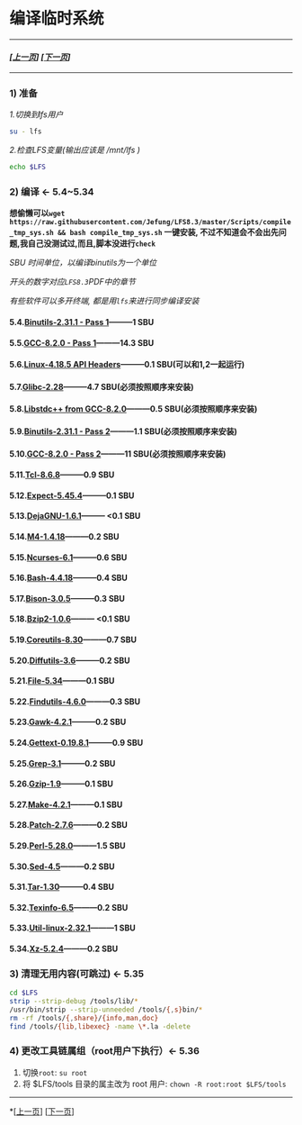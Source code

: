 # 编译临时系统
------------------------------------------------
#### *[[上一页](001-prepare-host-system.md)] [[下一页](003-build-lfs-system.md)]*
------------------------------------------------
### 1) 准备
*1.切换到lfs用户*
```bash
su - lfs
```
*2.检查LFS变量(输出应该是 /mnt/lfs )*
```bash
echo $LFS
```
### 2) 编译 <- 5.4~5.34
**想偷懒可以`wget https://raw.githubusercontent.com/Jefung/LFS8.3/master/Scripts/compile_tmp_sys.sh && bash compile_tmp_sys.sh`
一键安装, 不过不知道会不会出先问题,我自己没测试过,而且,脚本没进行`check`**

*SBU 时间单位，以编译binutils为一个单位*

*开头的数字对应`LFS8.3`PDF中的章节*

*有些软件可以多开终端, 都是用`lfs`来进行同步编译安装*
#### 5.4.[Binutils-2.31.1 - Pass 1](tmp-system/001-binutils-pass1.md)———1 SBU
#### 5.5.[GCC-8.2.0 - Pass 1](tmp-system/002-gcc-pass1.md)———14.3 SBU
#### 5.6.[Linux-4.18.5 API Headers](tmp-system/003-linux-header.md)———0.1 SBU(可以和1,2一起运行)
#### 5.7.[Glibc-2.28](tmp-system/004-glibc.md)———4.7 SBU(必须按照顺序来安装)
#### 5.8.[Libstdc++ from GCC-8.2.0](tmp-system/005-libstdc++.md)———0.5 SBU(必须按照顺序来安装)
#### 5.9.[Binutils-2.31.1 - Pass 2](tmp-system/006-binutils-paas2.md)———1.1 SBU(必须按照顺序来安装)
#### 5.10.[GCC-8.2.0 - Pass 2](tmp-system/007-gcc-pass2.md)———11 SBU(必须按照顺序来安装)
#### 5.11.[Tcl-8.6.8](tmp-system/008-tcl.md)———0.9 SBU
#### 5.12.[Expect-5.45.4](tmp-system/009-expect.md)———0.1 SBU
#### 5.13.[DejaGNU-1.6.1](tmp-system/010-dejagnu.md)——— <0.1 SBU
#### 5.14.[M4-1.4.18](tmp-system/011-m4.md)———0.2 SBU
#### 5.15.[Ncurses-6.1](tmp-system/012-ncurses.md)———0.6 SBU
#### 5.16.[Bash-4.4.18](tmp-system/013-bash.md)———0.4 SBU
#### 5.17.[Bison-3.0.5](tmp-system/014-bison.md)———0.3 SBU
#### 5.18.[Bzip2-1.0.6](tmp-system/015-bzip.md)——— <0.1 SBU
#### 5.19.[Coreutils-8.30](tmp-system/016-coreutils.md)———0.7 SBU
#### 5.20.[Diffutils-3.6](tmp-system/017-diffutils.md)———0.2 SBU
#### 5.21.[File-5.34](tmp-system/018-file.md)———0.1 SBU
#### 5.22.[Findutils-4.6.0](tmp-system/019-findutils.md)———0.3 SBU
#### 5.23.[Gawk-4.2.1](tmp-system/020-gawk.md)———0.2 SBU
#### 5.24.[Gettext-0.19.8.1](tmp-system/021-gettext.md)———0.9 SBU
#### 5.25.[Grep-3.1](tmp-system/022-grep.md)———0.2 SBU
#### 5.26.[Gzip-1.9](tmp-system/023-gzip.md)———0.1 SBU
#### 5.27.[Make-4.2.1](tmp-system/024-make.md)———0.1 SBU
#### 5.28.[Patch-2.7.6](tmp-system/025-patch.md)———0.2 SBU
#### 5.29.[Perl-5.28.0](tmp-system/026-perl.md)———1.5 SBU
#### 5.30.[Sed-4.5](tmp-system/027-sed.md)———0.2 SBU
#### 5.31.[Tar-1.30](tmp-system/028-tar.md)———0.4 SBU
#### 5.32.[Texinfo-6.5](tmp-system/029-texinfo.md)———0.2 SBU
#### 5.33.[Util-linux-2.32.1](tmp-system/030-util.md)———1 SBU
#### 5.34.[Xz-5.2.4](tmp-system/031-xz.md)———0.2 SBU

### 3) 清理无用内容(可跳过) <- 5.35
```bash
cd $LFS
strip --strip-debug /tools/lib/*
/usr/bin/strip --strip-unneeded /tools/{,s}bin/*
rm -rf /tools/{,share}/{info,man,doc}
find /tools/{lib,libexec} -name \*.la -delete
```
### 4) 更改工具链属组（root用户下执行）<- 5.36
1. 切换`root`: `su root`
2. 将 $LFS/tools 目录的属主改为 root 用户: `chown -R root:root $LFS/tools`
------------------------------------------------
*[[上一页](001-prepare-host-system.md)]  [[下一页](003-build-lfs-system.md)]
